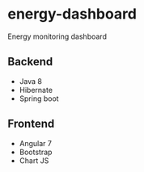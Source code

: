# energy-dashboard
Energy monitoring dashboard

## Backend
* Java 8
* Hibernate
* Spring boot

## Frontend
* Angular 7
* Bootstrap
* Chart JS
